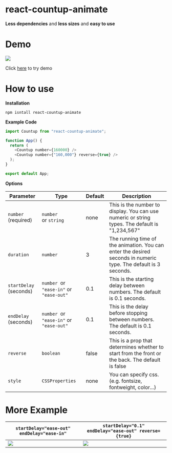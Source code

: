 # react-countup-animate

**Less dependencies** and **less sizes** and **easy to use**

# Demo

![](https://velog.velcdn.com/images/toitoii080/post/abbfcd96-0c9d-4a1a-9de5-33354c264e56/image.gif)

Click [here](https://stackblitz.com/edit/vitejs-vite-rcrxpi?file=src%2FApp.tsx,src%2Fmain.tsx&terminal=dev) to try demo

# How to use

**Installation**

```shell
npm isntall react-countup-animate
```

**Example Code**

```js
import Countup from "react-countup-animate";

function App() {
  return (
    <Countup number={160000} />
	<Countup number={"160,000"} reverse={true} />
  );
}

export default App;
```

**Options**

| Parameter              | Type                                     | Default | Description                                                                                                     |
| ---------------------- | ---------------------------------------- | ------- | --------------------------------------------------------------------------------------------------------------- |
| `number` (required)    | `number` or `string`                     | none    | This is the number to display. You can use numeric or string types. The default is "1,234,567"                  |
| `duration`             | `number`                                 | 3       | The running time of the animation. You can enter the desired seconds in numeric type. The default is 3 seconds. |
| `startDelay` (seconds) | `number`  or `"ease-in"` or `"ease-out"` | 0.1     | This is the starting delay between numbers. The default is 0.1 seconds.                                         |
| `endDelay` (seconds)   | `number`  or `"ease-in"` or `"ease-out"` | 0.1     | This is the delay before stopping between numbers. The default is 0.1 seconds.                                  |
| `reverse`              | `boolean`                                | false   | This is a prop that determines whether to start from the front or the back. The default is false                |
| `style`                | `CSSProperties`                          | none    | You can specify css. (e.g. fontsize, fontweight, color...)                                                      |

# More Example

| `startDelay="ease-out" endDelay="ease-in"`                                                          | `startDelay="0.1" endDelay="ease-out" reverse={true}`                                               |
| --------------------------------------------------------------------------------------------------- | --------------------------------------------------------------------------------------------------- |
| ![](https://velog.velcdn.com/images/toitoii080/post/def429de-5773-42ad-a48b-8a4f3656c2ba/image.gif) | ![](https://velog.velcdn.com/images/toitoii080/post/9df88be0-1c91-49cb-bbc0-ec7b754873dd/image.gif) |
